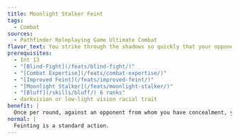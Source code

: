 ```yaml
---
title: Moonlight Stalker Feint
tags:
  - Combat
sources:
  - Pathfinder Roleplaying Game Ultimate Combat
flavor_text: You strike through the shadows so quickly that your opponent can barely react to your attacks.
prerequisites:
  - Int 13
  - "[Blind-Fight](/feats/blind-fight/)"
  - "[Combat Expertise](/feats/combat-expertise/)"
  - "[Improved Feint](/feats/improved-feint/)"
  - "[Moonlight Stalker](/feats/moonlight-stalker/)"
  - "[Bluff](/skills/bluff/) 6 ranks"
  - darkvision or low-light vision racial trait
benefit: |
  Once per round, against an opponent from whom you have concealment, you can spend a swift action to make a [Bluff](/skills/bluff/) check to feint.
normal: |
  Feinting is a standard action.
---
```


